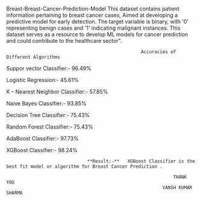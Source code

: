 Breast-Breast-Cancer-Prediction-Model
This dataset contains patient information pertaining to breast cancer cases,
Aimed at developing a predictive model for early detection. 
The target variable is binary, with '0' representing benign cases and '1' indicating malignant instances.
This dataset serves as a resource to develop ML models for cancer prediction and could contribute to the healthcare sector".
                                    
                                                      Accuracies of Different Algorithms
Suppor vector Classifier:-        96.49%

Logistic Regression:-             45.61%

K – Nearest Neighbor Classifier:- 57.85%

Naive Bayes Classifier:-          93.85%

Decision Tree Classifier:-        75.43%

Random Forest Classifier:-        75.43%

AdaBoost Classifier:-             97.73%

XGBoost Classifier:-              98.24%

 
                                  **Result:-**   XGBoost Classifier is the best fit model or algorithm for Breast Cancer Prediction .

                                                                  THANK YOU 
                                                              VANSH KUMAR SHARMA    
 
